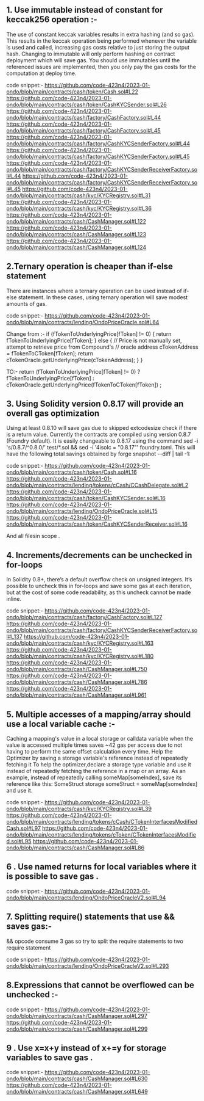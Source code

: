 ## 1.  Use immutable instead of constant for keccak256 operation :-
The use of constant keccak variables results in extra hashing (and so gas). This results in the keccak operation being performed whenever the variable is used and called, increasing gas costs relative to just storing the output hash. Changing to immutable will only perform hashing on contract deployment which will save gas. You should use immutables until the referenced issues are implemented, then you only pay the gas costs for the computation at deploy time.

code snippet:-
https://github.com/code-423n4/2023-01-ondo/blob/main/contracts/cash/token/Cash.sol#L22
https://github.com/code-423n4/2023-01-ondo/blob/main/contracts/cash/token/CashKYCSender.sol#L26
https://github.com/code-423n4/2023-01-ondo/blob/main/contracts/cash/factory/CashFactory.sol#L44
https://github.com/code-423n4/2023-01-ondo/blob/main/contracts/cash/factory/CashFactory.sol#L45
https://github.com/code-423n4/2023-01-ondo/blob/main/contracts/cash/factory/CashKYCSenderFactory.sol#L44
https://github.com/code-423n4/2023-01-ondo/blob/main/contracts/cash/factory/CashKYCSenderFactory.sol#L45
https://github.com/code-423n4/2023-01-ondo/blob/main/contracts/cash/factory/CashKYCSenderReceiverFactory.sol#L44
https://github.com/code-423n4/2023-01-ondo/blob/main/contracts/cash/factory/CashKYCSenderReceiverFactory.sol#L45
https://github.com/code-423n4/2023-01-ondo/blob/main/contracts/cash/kyc/KYCRegistry.sol#L31
https://github.com/code-423n4/2023-01-ondo/blob/main/contracts/cash/kyc/KYCRegistry.sol#L36
https://github.com/code-423n4/2023-01-ondo/blob/main/contracts/cash/CashManager.sol#L122
https://github.com/code-423n4/2023-01-ondo/blob/main/contracts/cash/CashManager.sol#L123
https://github.com/code-423n4/2023-01-ondo/blob/main/contracts/cash/CashManager.sol#L124

## 2.Ternary operation is cheaper than if-else statement
There are instances where a ternary operation can be used instead of if-else statement. In these cases, using ternary operation will save modest amounts of gas.

code snippet:-
https://github.com/code-423n4/2023-01-ondo/blob/main/contracts/lending/OndoPriceOracle.sol#L64

Change from :-
 if (fTokenToUnderlyingPrice[fToken] != 0) {
      return fTokenToUnderlyingPrice[fToken];
    } else {
      // Price is not manually set, attempt to retrieve price from Compound's
      // oracle
      address cTokenAddress = fTokenToCToken[fToken];
      return cTokenOracle.getUnderlyingPrice(cTokenAddress);
    }
  }

TO:-
return (fTokenToUnderlyingPrice[fToken] != 0) ? fTokenToUnderlyingPrice[fToken] : cTokenOracle.getUnderlyingPrice(fTokenToCToken[fToken]) ;

## 3. Using Solidity version 0.8.17 will provide an overall gas optimization

Using at least 0.8.10 will save gas due to skipped extcodesize check if there is a return value. Currently the contracts are compiled using version 0.8.7 (Foundry default). It is easily changeable to 0.8.17 using the command sed -i 's/0\.8\.7/^0.8.0/' test/*.sol && sed -i '4isolc = "0.8.17"' foundry.toml. This will have the following total savings obtained by forge snapshot --diff | tail -1:

code snippet:-
https://github.com/code-423n4/2023-01-ondo/blob/main/contracts/cash/token/Cash.sol#L16
https://github.com/code-423n4/2023-01-ondo/blob/main/contracts/lending/tokens/cCash/CCashDelegate.sol#L2
https://github.com/code-423n4/2023-01-ondo/blob/main/contracts/cash/token/CashKYCSender.sol#L16
https://github.com/code-423n4/2023-01-ondo/blob/main/contracts/lending/OndoPriceOracle.sol#L15
https://github.com/code-423n4/2023-01-ondo/blob/main/contracts/cash/token/CashKYCSenderReceiver.sol#L16

And all filesin scope .

## 4. Increments/decrements can be unchecked in for-loops

In Solidity 0.8+, there’s a default overflow check on unsigned integers. It’s possible to uncheck this in for-loops and save some gas at each iteration, but at the cost of some code readability, as this uncheck cannot be made inline.

code snippet:-
https://github.com/code-423n4/2023-01-ondo/blob/main/contracts/cash/factory/CashFactory.sol#L127
https://github.com/code-423n4/2023-01-ondo/blob/main/contracts/cash/factory/CashKYCSenderReceiverFactory.sol#L137
https://github.com/code-423n4/2023-01-ondo/blob/main/contracts/cash/kyc/KYCRegistry.sol#L163
https://github.com/code-423n4/2023-01-ondo/blob/main/contracts/cash/kyc/KYCRegistry.sol#L180
https://github.com/code-423n4/2023-01-ondo/blob/main/contracts/cash/CashManager.sol#L750
https://github.com/code-423n4/2023-01-ondo/blob/main/contracts/cash/CashManager.sol#L786
https://github.com/code-423n4/2023-01-ondo/blob/main/contracts/cash/CashManager.sol#L961

## 5. Multiple accesses of a mapping/array should use a local variable cache :-

Caching a mapping's value in a local storage or calldata variable when the value is accessed multiple times saves ~42 gas per access due to not having to perform the same offset calculation every time.
Help the Optimizer by saving a storage variable's reference instead of repeatedly fetching it
To help the optimizer,declare a storage type variable and use it instead of repeatedly fetching the reference in a map or an array.
As an example, instead of repeatedly calling someMap[someIndex], save its reference like this: SomeStruct storage someStruct = someMap[someIndex] and use it.

code snippet:-
https://github.com/code-423n4/2023-01-ondo/blob/main/contracts/cash/kyc/KYCRegistry.sol#L39
https://github.com/code-423n4/2023-01-ondo/blob/main/contracts/lending/tokens/cCash/CTokenInterfacesModifiedCash.sol#L97
https://github.com/code-423n4/2023-01-ondo/blob/main/contracts/lending/tokens/cToken/CTokenInterfacesModified.sol#L95
https://github.com/code-423n4/2023-01-ondo/blob/main/contracts/cash/CashManager.sol#L86

## 6 . Use named returns for local variables where it is possible to save gas .

code snippet:-
https://github.com/code-423n4/2023-01-ondo/blob/main/contracts/lending/OndoPriceOracleV2.sol#L94

## 7.  Splitting require() statements that use && saves gas:-
&& opcode consume 3 gas so try to split the require statements to two require statement

code snippet:-
https://github.com/code-423n4/2023-01-ondo/blob/main/contracts/lending/OndoPriceOracleV2.sol#L293

## 8.Expressions that cannot be overflowed can be unchecked :-

code snippet:-
https://github.com/code-423n4/2023-01-ondo/blob/main/contracts/cash/CashManager.sol#L297
https://github.com/code-423n4/2023-01-ondo/blob/main/contracts/cash/CashManager.sol#L299

## 9 . Use  x=x+y instead of x+=y for storage variables to save gas . 

code snippet:-
https://github.com/code-423n4/2023-01-ondo/blob/main/contracts/cash/CashManager.sol#L630
https://github.com/code-423n4/2023-01-ondo/blob/main/contracts/cash/CashManager.sol#L649
